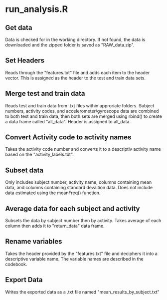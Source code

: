 # run_analysis.R

## Get data

Data is checked for in the working directory. If not found, the data is downloaded and the zipped folder is saved as "RAW_data.zip".

## Set Headers 
Reads through the "features.txt" file and adds each item to the header vector. This is assigned as the header to the test and train data sets.  

## Merge test and train data
Reads test and train data from .txt files within approriate folders. Subject numbers, activity codes, and accelerometer/gyroscope data are combined to both test and train data, then both sets are merged using rbind() to create a data frame called "all_data". Header is assigned to all_data.

## Convert Activity code to activity names
Takes the activity code number and converts it to a descriptiv activity name based on the "activity_labels.txt".

## Subset data 
Only includes subject number, activity name, columns containing mean data, and columns containing standard devaition data. Does not include data estimated using the meanFreq() function.  


## Average data for each subject and activity
Subsets the data by subject number then by activity. Takes average of each column then adds it to "return_data" data frame. 

## Rename variables
Takes the header provided by the "features.txt" file and deciphers it into a descriptive variable name. The variable names are described in the codebook. 

## Export Data
Writes the exported data as a .txt file named "mean_results_by_subject.txt"